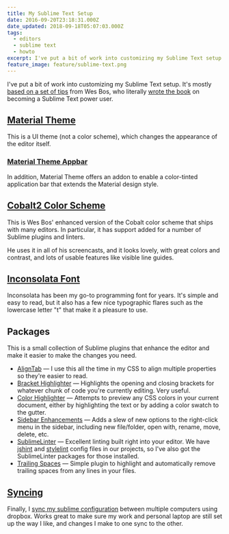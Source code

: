 ```yaml
---
title: My Sublime Text Setup
date: 2016-09-20T23:18:31.000Z
date_updated: 2018-09-18T05:07:03.000Z
tags:
  - editors
  - sublime text
  - howto
excerpt: I've put a bit of work into customizing my Sublime Text setup. It's mostly based on a set of tips from Wes Bos, who literally wrote the book on becoming a Sublime Text power user.
feature_image: feature/sublime-text.png
---
```


I've put a bit of work into customizing my Sublime Text setup. It's mostly [based on a set of tips](http://wesbos.github.io/Sublime-Text-Power-User-Talk/) from Wes Bos, who literally [wrote the book](https://sublimetextbook.com/) on becoming a Sublime Text power user.

## [Material Theme](https://packagecontrol.io/packages/Material%20Theme)

This is a UI theme (not a color scheme), which changes the appearance of the editor itself.

### [Material Theme Appbar](https://packagecontrol.io/packages/Material%20Theme%20-%20Appbar)

In addition, Material Theme offers an addon to enable a color-tinted application bar that extends the Material design style.

## [Cobalt2 Color Scheme](https://packagecontrol.io/packages/Theme%20-%20Cobalt2)

This is Wes Bos' enhanced version of the Cobalt color scheme that ships with many editors. In particular, it has support added for a number of Sublime plugins and linters.

He uses it in all of his screencasts, and it looks lovely, with great colors and contrast, and lots of usable features like visible line guides.

## [Inconsolata Font](http://levien.com/type/myfonts/inconsolata.html)

Inconsolata has been my go-to programming font for years. It's simple and easy to read, but it also has a few nice typographic flares such as the lowercase letter "t" that make it a pleasure to use.

## Packages

This is a small collection of Sublime plugins that enhance the editor and make it easier to make the changes you need.

- [AlignTab](https://packagecontrol.io/packages/AlignTab) — I use this all the time in my CSS to align multiple properties so they're easier to read.
- [Bracket Highlighter](https://packagecontrol.io/packages/BracketHighlighter) — Highlights the opening and closing brackets for whatever chunk of code you're currently editing. Very useful.
- [Color Highlighter](https://packagecontrol.io/packages/Color%20Highlighter) — Attempts to preview any CSS colors in your current document, either by highlighting the text or by adding a color swatch to the gutter.
- [Sidebar Enhancements](https://packagecontrol.io/packages/SideBarEnhancements) — Adds a slew of new options to the right-click menu in the sidebar, including new file/folder, open with, rename, move, delete, etc.
- [SublimeLinter](https://packagecontrol.io/packages/SublimeLinter) — Excellent linting built right into your editor. We have [jshint](https://packagecontrol.io/packages/SublimeLinter-jshint) and [stylelint](https://packagecontrol.io/packages/SublimeLinter-contrib-stylelint) config files in our projects, so I've also got the SublimeLinter packages for those installed.
- [Trailing Spaces](https://packagecontrol.io/packages/TrailingSpaces) — Simple plugin to highlight and automatically remove trailing spaces from any lines in your files.

## [Syncing](https://packagecontrol.io/docs/syncing)

Finally, I [sync my sublime configuration](https://packagecontrol.io/docs/syncing) between multiple computers using dropbox. Works great to make sure my work and personal laptop are still set up the way I like, and changes I make to one sync to the other.
